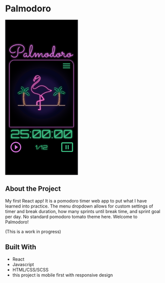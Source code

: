 # Palmodoro

<img src="https://github.com/jalridley/palmodoro/blob/master/public/palmodoro-homescreen.png" height="500" />

## **About the Project**

My first React app! It is a pomodoro timer web app to put what I have learned into practice. The menu dropdown allows for custom settings of timer and break duration, how many sprints until break time, and sprint goal per day. No standard pomodoro tomato theme here. Welcome to Palmodoro!

(This is a work in progress)

## **Built With**

-   React
-   Javascript
-   HTML/CSS/SCSS
-   this project is mobile first with responsive design
